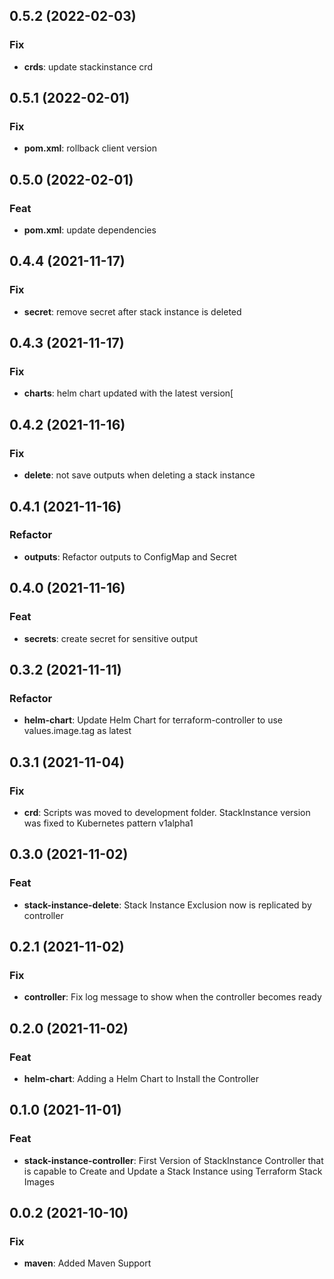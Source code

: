 ## 0.5.2 (2022-02-03)

### Fix

- **crds**: update stackinstance crd

## 0.5.1 (2022-02-01)

### Fix

- **pom.xml**: rollback client version

## 0.5.0 (2022-02-01)

### Feat

- **pom.xml**: update dependencies

## 0.4.4 (2021-11-17)

### Fix

- **secret**: remove secret after stack instance is deleted

## 0.4.3 (2021-11-17)

### Fix

- **charts**: helm chart updated with the latest version[

## 0.4.2 (2021-11-16)

### Fix

- **delete**: not save outputs when deleting a stack instance

## 0.4.1 (2021-11-16)

### Refactor

- **outputs**: Refactor outputs to ConfigMap and Secret

## 0.4.0 (2021-11-16)

### Feat

- **secrets**: create secret for sensitive output

## 0.3.2 (2021-11-11)

### Refactor

- **helm-chart**: Update Helm Chart for terraform-controller to use values.image.tag as latest

## 0.3.1 (2021-11-04)

### Fix

- **crd**: Scripts was moved to development folder. StackInstance version was fixed to Kubernetes pattern v1alpha1

## 0.3.0 (2021-11-02)

### Feat

- **stack-instance-delete**: Stack Instance Exclusion now is replicated by controller

## 0.2.1 (2021-11-02)

### Fix

- **controller**: Fix log message to show when the controller becomes ready

## 0.2.0 (2021-11-02)

### Feat

- **helm-chart**: Adding a Helm Chart to Install the Controller

## 0.1.0 (2021-11-01)

### Feat

- **stack-instance-controller**: First Version of StackInstance Controller that is capable to Create and Update a Stack Instance using Terraform Stack Images

## 0.0.2 (2021-10-10)

### Fix

- **maven**: Added Maven Support
